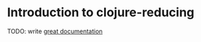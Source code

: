 # Introduction to clojure-reducing

TODO: write [great documentation](http://jacobian.org/writing/what-to-write/)
